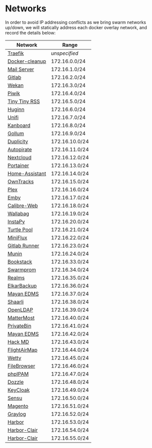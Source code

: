 # Networks

In order to avoid IP addressing conflicts as we bring swarm networks up/down, we will statically address each docker overlay network, and record the details below:

| Network                                                                                                               | Range          |
|-----------------------------------------------------------------------------------------------------------------------|----------------|
| [Traefik](https://geek-cookbook.funkypenguin.co.nz/ha-docker-swarm/traefik/)                                          | _unspecified_  |
| [Docker-cleanup](https://geek-cookbook.funkypenguin.co.nz/ha-docker-swarm/docker-swarm-mode/#setup-automated-cleanup) | 172.16.0.0/24  |
| [Mail Server](https://geek-cookbook.funkypenguin.co.nz/recipes/mail/)                                                 | 172.16.1.0/24  |
| [Gitlab](https://geek-cookbook.funkypenguin.co.nz/recipes/gitlab/)                                                    | 172.16.2.0/24  |
| [Wekan](https://geek-cookbook.funkypenguin.co.nz/recipes/wekan/)                                                      | 172.16.3.0/24  |
| [Piwik](https://geek-cookbook.funkypenguin.co.nz/recipes/piwik/)                                                      | 172.16.4.0/24  |
| [Tiny Tiny RSS](https://geek-cookbook.funkypenguin.co.nz/recipes/tiny-tiny-rss/)                                      | 172.16.5.0/24  |
| [Huginn](https://geek-cookbook.funkypenguin.co.nz/recipes/huginn/)                                                    | 172.16.6.0/24  |
| [Unifi](https://geek-cookbook.funkypenguin.co.nz/recipes/unifi/)                                                      | 172.16.7.0/24  |
| [Kanboard](https://geek-cookbook.funkypenguin.co.nz/recipes/kanboard/)                                                | 172.16.8.0/24  |
| [Gollum](https://geek-cookbook.funkypenguin.co.nz/recipes/gollum/)                                                    | 172.16.9.0/24  |
| [Duplicity](https://geek-cookbook.funkypenguin.co.nz/recipes/duplicity/)                                              | 172.16.10.0/24 |
| [Autopirate](https://geek-cookbook.funkypenguin.co.nz/recipes/autopirate/)                                            | 172.16.11.0/24 |
| [Nextcloud](https://geek-cookbook.funkypenguin.co.nz/recipes/nextcloud/)                                              | 172.16.12.0/24 |
| [Portainer](https://geek-cookbook.funkypenguin.co.nz/recipes/portainer/)                                              | 172.16.13.0/24 |
| [Home-Assistant](https://geek-cookbook.funkypenguin.co.nz/recipes/home-assistant/)                                    | 172.16.14.0/24 |
| [OwnTracks](https://geek-cookbook.funkypenguin.co.nz/recipes/owntracks/)                                              | 172.16.15.0/24 |
| [Plex](https://geek-cookbook.funkypenguin.co.nz/recipes/plex/)                                                        | 172.16.16.0/24 |
| [Emby](https://geek-cookbook.funkypenguin.co.nz/recipes/emby/)                                                        | 172.16.17.0/24 |
| [Calibre-Web](https://geek-cookbook.funkypenguin.co.nz/recipes/calibre-web/)                                          | 172.16.18.0/24 |
| [Wallabag](https://geek-cookbook.funkypenguin.co.nz/recipes/wallabag/)                                                | 172.16.19.0/24 |
| [InstaPy](https://geek-cookbook.funkypenguin.co.nz/recipes/instapy/)                                                  | 172.16.20.0/24 |
| [Turtle Pool](https://geek-cookbook.funkypenguin.co.nz/recipes/turtle-pool/)                                          | 172.16.21.0/24 |
| [MiniFlux](https://geek-cookbook.funkypenguin.co.nz/recipes/miniflux/)                                                | 172.16.22.0/24 |
| [Gitlab Runner](https://geek-cookbook.funkypenguin.co.nz/recipes/gitlab-runner/)                                      | 172.16.23.0/24 |
| [Munin](https://geek-cookbook.funkypenguin.co.nz/recipes/munin/)                                                      | 172.16.24.0/24 |
| [Bookstack](https://geek-cookbook.funkypenguin.co.nz/recipes/bookstack/)                                              | 172.16.33.0/24 |
| [Swarmprom](https://geek-cookbook.funkypenguin.co.nz/recipes/swarmprom/)                                              | 172.16.34.0/24 |
| [Realms](https://geek-cookbook.funkypenguin.co.nz/recipes/realms/)                                                    | 172.16.35.0/24 |
| [ElkarBackup](https://geek-cookbook.funkypenguin.co.nz/recipes/elkarbackp/)                                           | 172.16.36.0/24 |
| [Mayan EDMS](https://geek-cookbook.funkypenguin.co.nz/recipes/realms/)                                                | 172.16.37.0/24 |
| [Shaarli](https://geek-cookbook.funkypenguin.co.nz/recipes/shaarli/)                                                  | 172.16.38.0/24 |
| [OpenLDAP](https://geek-cookbook.funkypenguin.co.nz/recipes/openldap/)                                                | 172.16.39.0/24 |
| [MatterMost](https://geek-cookbook.funkypenguin.co.nz/recipes/mattermost/)                                            | 172.16.40.0/24 |
| [PrivateBin](https://geek-cookbook.funkypenguin.co.nz/recipes/privatebin/)                                            | 172.16.41.0/24 |
| [Mayan EDMS](https://geek-cookbook.funkypenguin.co.nz/recipes/mayan-edms/)                                            | 172.16.42.0/24 |
| [Hack MD](https://geek-cookbook.funkypenguin.co.nz/recipes/hackmd/)                                                   | 172.16.43.0/24 |
| [FlightAirMap](https://geek-cookbook.funkypenguin.co.nz/recipes/flightairmap/)                                        | 172.16.44.0/24 |
| [Wetty](https://geek-cookbook.funkypenguin.co.nz/recipes/wetty/)                                                      | 172.16.45.0/24 |
| [FileBrowser](https://geek-cookbook.funkypenguin.co.nz/recipes/filebrowser/)                                          | 172.16.46.0/24 |
| [phpIPAM](https://geek-cookbook.funkypenguin.co.nz/recipes/phpipam/)                                                  | 172.16.47.0/24 |
| [Dozzle](https://geek-cookbook.funkypenguin.co.nz/recipes/dozzle/)                                                    | 172.16.48.0/24 |
| [KeyCloak](https://geek-cookbook.funkypenguin.co.nz/recipes/keycloak/)                                                | 172.16.49.0/24 |
| [Sensu](https://geek-cookbook.funkypenguin.co.nz/recipes/sensu/)                                                      | 172.16.50.0/24 |
| [Magento](https://geek-cookbook.funkypenguin.co.nz/recipes/magento/)                                                  | 172.16.51.0/24 |
| [Graylog](https://geek-cookbook.funkypenguin.co.nz/recipes/graylog/)                                                  | 172.16.52.0/24 |
| [Harbor](https://geek-cookbook.funkypenguin.co.nz/recipes/graylog/)                                                   | 172.16.53.0/24 |
| [Harbor-Clair](https://geek-cookbook.funkypenguin.co.nz/recipes/graylog/)                                             | 172.16.54.0/24 |
| [Harbor-Clair](https://geek-cookbook.funkypenguin.co.nz/recipes/duplicati/)                                           | 172.16.55.0/24 |